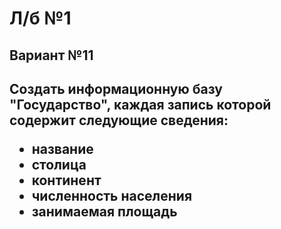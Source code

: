 # Л/б №1 
<h2>Вариант №11<h2>
        
Создать информационную базу "Государство", каждая запись которой содержит следующие сведения:
<ul>
        <li>название
        <li>столица
        <li>континент
        <li>численность населения
        <li>занимаемая площадь
<ul>    
